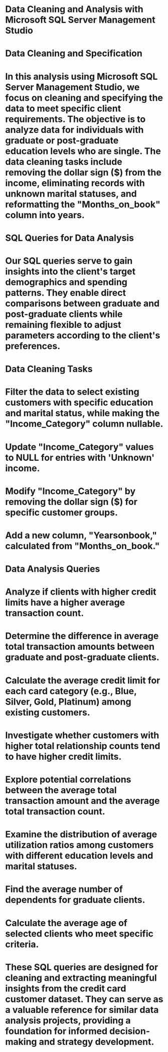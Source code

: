# Data Cleaning and Analysis with Microsoft SQL Server Management Studio
# Data Cleaning and Specification
# In this analysis using Microsoft SQL Server Management Studio, we focus on cleaning and specifying the data to meet specific client requirements. The objective is to analyze data for individuals with graduate or post-graduate education levels who are single. The data cleaning tasks include removing the dollar sign ($) from the income, eliminating records with unknown marital statuses, and reformatting the "Months_on_book" column into years.

# SQL Queries for Data Analysis
# Our SQL queries serve to gain insights into the client's target demographics and spending patterns. They enable direct comparisons between graduate and post-graduate clients while remaining flexible to adjust parameters according to the client's preferences.

# Data Cleaning Tasks
# Filter the data to select existing customers with specific education and marital status, while making the "Income_Category" column nullable.
# Update "Income_Category" values to NULL for entries with 'Unknown' income.
# Modify "Income_Category" by removing the dollar sign ($) for specific customer groups.
# Add a new column, "Yearsonbook," calculated from "Months_on_book."
# Data Analysis Queries
# Analyze if clients with higher credit limits have a higher average transaction count.
# Determine the difference in average total transaction amounts between graduate and post-graduate clients.
# Calculate the average credit limit for each card category (e.g., Blue, Silver, Gold, Platinum) among existing customers.
# Investigate whether customers with higher total relationship counts tend to have higher credit limits.
# Explore potential correlations between the average total transaction amount and the average total transaction count.
# Examine the distribution of average utilization ratios among customers with different education levels and marital statuses.
# Find the average number of dependents for graduate clients.
# Calculate the average age of selected clients who meet specific criteria.
# These SQL queries are designed for cleaning and extracting meaningful insights from the credit card customer dataset. They can serve as a valuable reference for similar data analysis projects, providing a foundation for informed decision-making and strategy development.
